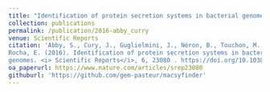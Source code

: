 ```yaml
---
title: "Identification of protein secretion systems in bacterial genomes"
collection: publications
permalink: /publication/2016-abby_curry
venue: Scientific Reports
citation: 'Abby, S., Cury, J., Guglielmini, J., Néron, B., Touchon, M., and
Rocha, E. (2016). Identification of protein secretion systems in bacterial
genomes. <i> Scientific Reports</i>, 6, 23080 . https://doi.org/10.1038/srep23080'
oa_paperurl: https://www.nature.com/articles/srep23080
githuburl: 'https://github.com/gem-pasteur/macsyfinder'
---
```

